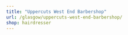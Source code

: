 ```yaml
---
title: "Uppercuts West End Barbershop"
url: /glasgow/uppercuts-west-end-barbershop/
shop: hairdresser
---
```

